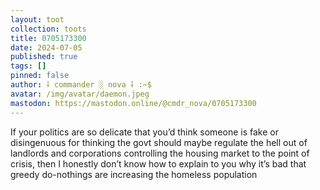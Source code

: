 ```yaml
---
layout: toot
collection: toots
title: 0705173300
date: 2024-07-05
published: true
tags: []
pinned: false
author: ⸸ commander ░ nova ⸸ :~$
avatar: /img/avatar/daemon.jpeg
mastodon: https://mastodon.online/@cmdr_nova/0705173300
---
```


If your politics are so delicate that you’d think someone is fake or disingenuous for thinking the govt should maybe regulate the hell out of landlords and corporations controlling the housing market to the point of crisis, then I honestly don’t know how to explain to you why it’s bad that greedy do-nothings are increasing the homeless population

